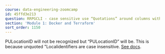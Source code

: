 ```yaml
---
course: data-engineering-zoomcamp
id: 45ffd3e213
question: RRPGCLI - case sensitive use “Quotations” around columns with capital letters
section: 'Module 1: Docker and Terraform'
sort_order: 1150
---
```


PULocationID will not be recognized but “PULocationID” will be. This is because unquoted "Localidentifiers are case insensitive. [See docs](https://www.postgresql.org/docs/current/sql-syntax-lexical.html#SQL-SYNTAX-IDENTIFIERS).

